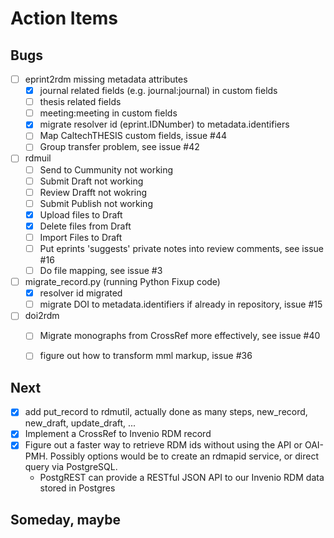 
Action Items
============

Bugs
----

- [ ] eprint2rdm missing metadata attributes
	- [x] journal related fields (e.g. journal:journal) in custom fields
	- [ ] thesis related fields
	- [ ] meeting:meeting in custom fields
	- [x] migrate resolver id (eprint.IDNumber) to metadata.identifiers
	- [ ] Map CaltechTHESIS custom fields, issue #44
	- [ ] Group transfer problem, see issue #42
- [ ] rdmuil
	- [ ] Send to Cummunity not working
	- [ ] Submit Draft not working
    - [ ] Review Drafft not wokring
	- [ ] Submit Publish not working
	- [x] Upload files to Draft
	- [x] Delete files from Draft
	- [ ] Import Files to Draft
	- [ ] Put eprints 'suggests' private notes into review comments, see issue #16
	- [ ] Do file mapping, see issue #3 
- [ ] migrate_record.py (running Python Fixup code)
	- [x] resolver id migrated
	- [ ] migrate DOI to metadata.identifiers if already in repository, issue #15
- [ ] doi2rdm
	- [ ] Migrate monographs from CrossRef more effectively, see issue #40
	- [ ] figure out how to transform mml markup, issue #36


Next
----

- [x] add put_record to rdmutil, actually done as many steps, new_record, new_draft, update_draft, ...
- [x] Implement a CrossRef to Invenio RDM record
- [x] Figure out a faster way to retrieve RDM ids without using the API or OAI-PMH. Possibly options would be to create an rdmapid service, or direct query via PostgreSQL. 
	- PostgREST can provide a RESTful JSON API to our Invenio RDM data stored in Postgres

Someday, maybe
--------------

